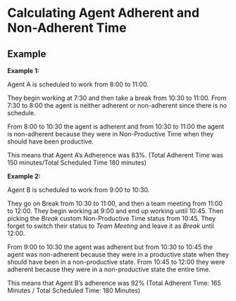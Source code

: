 # Calculating Agent Adherent and Non\-Adherent Time<a name="calculating-agents-productivity-time"></a>

## Example<a name="example-calculating-prod-time"></a>

**Example 1:**

Agent A is scheduled to work from 8:00 to 11:00\.

They begin working at 7:30 and then take a break from 10:30 to 11:00\. From 7:30 to 8:00 the agent is neither adherent or non\-adherent since there is no schedule\.

From 8:00 to 10:30 the agent is adherent and from 10:30 to 11:00 the agent is non\-adherent because they were in Non\-Productive Time when they should have been productive\.

This means that Agent A’s Adherence was 83%\. \(Total Adherent Time was 150 minutes/Total Scheduled Time 180 minutes\) 

**Example 2:**

Agent B is scheduled to work from 9:00 to 10:30\.

They go on Break from 10:30 to 11:00, and then a team meeting from 11:00 to 12:00\. They begin working at 9:00 and end up working until 10:45\. Then picking the *Break* custom Non\-Productive Time status from 10:45\. They forget to switch their status to *Team Meeting* and leave it as *Break* until 12:00\. 

From 9:00 to 10:30 the agent was adherent but from 10:30 to 10:45 the agent was non\-adherent because they were in a productive state when they should have been in a non\-productive state\. From 10:45 to 12:00 they were adherent because they were in a non\-productive state the entire time\.

This means that Agent B’s adherence was 92% \(Total Adherent Time: 165 Minutes / Total Scheduled Time: 180 Minutes\) 